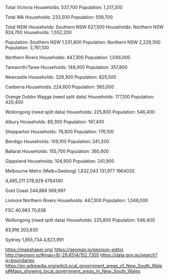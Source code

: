 Total Victoria
Households: 537,700
Population: 1,217,200

Total WA
Households: 233,500
Population: 559,700

Total NSW
Households: Southern NSW 627,500 
Households: Northern NSW 924,700
Households: 1,552,200

Population: Southern NSW 1,531,800 
Population: Northern NSW 2,229,300
Population: 3,761,100

Northern Rivers
Households: 447,300
Population: 1,046,000

Tamworth/Taree
Households: 148,000
Population: 357,800

Newcastle
Households: 329,300
Population: 825,500

Canberra
Households: 224,600
Population: 565,000

Orange Dubbo Wagga (need split data)
Households: 177,100
Population: 420,400

Wollongong (need split data)
Households: 225,800
Population: 546,400

Albury
Households: 89,300
Population: 197,400

Shepparton
Households: 78,800
Population: 176,100

Bendigo
Households: 109,100
Population: 241,200


Ballarat
Households: 155,700
Population: 360,600

Gippsland
Households: 104,900
Population: 241,900

Melbourne Metro (Melb+Geelong)
1,832,043
131,977
1964020

4,485,211
278,929
4764140

Gold Coast
244,888
569,997

Lismore 
Northern Rivers
Households: 447,300
Population: 1,046,000


FSC
40,983
70,638


Wollongong (need split data)
Households: 225,800
Population: 546,400

83,916
203,630

Sydney
1,855,734
4,823,991


https://mapshaper.org/
https://geoman.io/geojson-editor
http://geojson.io/#map=9/-28.6514/152.7305
https://data.gov.au/search?q=boundaries
https://en.wikipedia.org/wiki/Local_government_areas_of_New_South_Wales#Maps_showing_local_government_areas_in_New_South_Wales